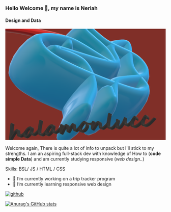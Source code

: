 ### Hello Welcome  👋, my name is Neriah
#### Design and Data
![Design and Data](https://github.com/na2ra31ha/na2ra31ha/blob/main/keep%20up.png)

Welcome again, There is quite a lot of info to unpack but I'll stick to my strengths. I am an aspiring full-stack dev with knowledge of How to (**code simple Data**) and am currently studying responsive (*web design..*)



Skills: BSL/ JS / HTML / CSS

- 🔭 I’m currently working on a trip tracker program 
- 🌱 I’m currently learning responsive web design 


[<img src='https://cdn.jsdelivr.net/npm/simple-icons@3.0.1/icons/github.svg' alt='github' height='40'>](https://github.com/na2ra31ha)  


[![Anurag's GitHub stats](https://github-readme-stats.vercel.app/api?username=na2ra31ha)](https://github.com/anuraghazra/github-readme-stats)

